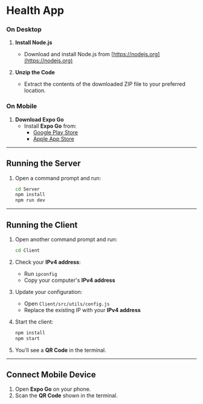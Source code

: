 # Health App

### On Desktop

1. **Install Node.js**
   - Download and install Node.js from [https://nodejs.org](https://nodejs.org)

2. **Unzip the Code**
   - Extract the contents of the downloaded ZIP file to your preferred location.

### On Mobile

1. **Download Expo Go**
   - Install **Expo Go** from:
     - [Google Play Store](https://play.google.com/store/apps/details?id=host.exp.exponent)
     - [Apple App Store](https://apps.apple.com/app/expo-go/id982107779)

---

## Running the Server

1. Open a command prompt and run:
   ```bash
   cd Server
   npm install
   npm run dev
   ```

---

## Running the Client

1. Open another command prompt and run:
   ```bash
   cd Client
   ```

2. Check your **IPv4 address**:
   - Run `ipconfig`
   - Copy your computer's **IPv4 address**

3. Update your configuration:
   - Open `Client/src/utils/config.js`
   - Replace the existing IP with your **IPv4 address**

4. Start the client:
   ```bash
   npm install
   npm start
   ```

5. You’ll see a **QR Code** in the terminal.

---

## Connect Mobile Device

1. Open **Expo Go** on your phone.
2. Scan the **QR Code** shown in the terminal.
